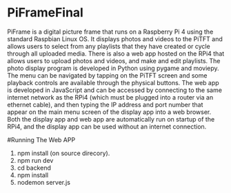 # PiFrameFinal
PiFrame is a digital picture frame that runs on a Raspberry Pi 4 using the standard Raspbian Linux OS. It
displays photos and videos to the PiTFT and allows users to select from any playlists that they have
created or cycle through all uploaded media. There is also a web app hosted on the RPi4 that allows users
to upload photos and videos, and make and edit playlists. The photo display program is developed in
Python using pygame and moviepy. The menu can be navigated by tapping on the PiTFT screen and some
playback controls are available through the physical buttons. The web app is developed in JavaScript and
can be accessed by connecting to the same internet network as the RPi4 (which must be plugged into a
router via an ethernet cable), and then typing the IP address and port number that appear on the main
menu screen of the display app into a web browser. Both the display app and web app are automatically
run on startup of the RPi4, and the display app can be used without an internet connection.

#Running The Web APP

1. npm install (on source direcory).
2. npm run dev
3. cd backend
4. npm install
5. nodemon server.js

